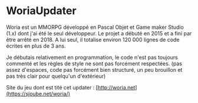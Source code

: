 # WoriaUpdater
 
Woria est un MMORPG développé en Pascal Objet et Game maker Studio (1.x) dont j'ai été le seul développeur. Le projet a débuté en 2015 et a fini par être arrêté en 2018. A lui seul, il totalise environ 120 000 lignes de code écrites en plus de 3 ans.

Je débutais relativement en programmation, le code n'est pas toujours commenté et les règles de style ne sont pas forcément respectées. (pas assez d'espaces, code pas forcément bien structuré, un peu brouillon et pas très clair pour quelqu'un d'extérieur)
 
Site du jeu dont est tité cet updater : [http://woria.net](https://sjoube.net/woria/)
